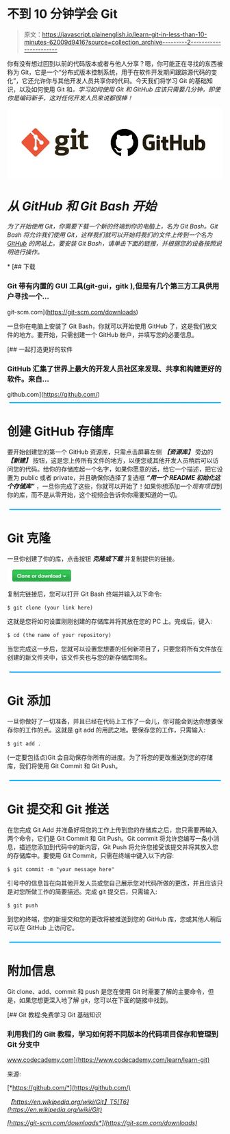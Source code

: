 # 不到 10 分钟学会 Git

> 原文：<https://javascript.plainenglish.io/learn-git-in-less-than-10-minutes-62009d9416?source=collection_archive---------2----------------------->

你有没有想过回到以前的代码版本或者与他人分享？嗯，你可能正在寻找的东西被称为 Git，它是一个“分布式版本控制系统，用于在软件开发期间跟踪源代码的变化”，它还允许你与其他开发人员共享你的代码。今天我们将学习 Git 的基础知识，以及如何使用 Git 和[](https://github.com)*。学习如何使用 Git 和 GitHub 应该只需要几分钟，即使你是编码新手，这对任何开发人员来说都很棒！*

*![](img/8807ac920b48cafca12b9c22193f5e7f.png)*

# *从 GitHub 和 Git Bash 开始*

*为了开始使用 Git，你需要下载一个新的终端到你的电脑上，名为 Git Bash。Git Bash 将允许我们使用 Git，这样我们就可以开始将我们的文件上传到一个名为 [*GitHub*](https://github.com/) 的网站上。要安装 Git Bash，请单击下面的链接，并根据您的设备按照说明进行操作。*

*[](https://git-scm.com/downloads) [## 下载

### Git 带有内置的 GUI 工具(git-gui，gitk ),但是有几个第三方工具供用户寻找一个…

git-scm.com](https://git-scm.com/downloads) 

一旦你在电脑上安装了 Git Bash，你就可以开始使用 GitHub 了，这是我们放文件的地方。要开始，只需创建一个 GitHub 帐户，并填写您的必要信息。

[](https://github.com/) [## 一起打造更好的软件

### GitHub 汇集了世界上最大的开发人员社区来发现、共享和构建更好的软件。来自…

github.com](https://github.com/) ![](img/aced8a676f6e35c5f7a618a71ff5fd7b.png)

# 创建 GitHub 存储库

要开始创建您的第一个 GitHub 资源库，只需点击屏幕左侧 ***【资源库】*** 旁边的 ***【新建】*** 按钮，这是您上传所有文件的地方，以便您或其他开发人员稍后可以访问您的代码。给你的存储库起一个名字，如果你愿意的话，给它一个描述，把它设置为 public 或者 private，并且确保你选择了复选框 ***“用一个 README 初始化这个存储库”*** ，一旦你完成了这些，你就可以开始了！如果你想添加一个*现有项目*到你的库，而不是从零开始，这个视频会告诉你你需要知道的一切。

![](img/aced8a676f6e35c5f7a618a71ff5fd7b.png)

# Git 克隆

一旦你创建了你的库，点击按钮 ***克隆或下载*** 并复制提供的链接。

![](img/2e73a0adbb0d69fa045ec2a5157475ed.png)

复制完链接后，您可以打开 Git Bash 终端并输入以下命令:

```
$ git clone (your link here)
```

这就是您将如何设置刚刚创建的存储库并将其放在您的 PC 上。完成后，键入:

```
$ cd (the name of your repository)
```

当您完成这一步后，您就可以设置您想要的任何新项目了，只要您将所有文件放在创建的新文件夹中，该文件夹也与您的新存储库同名。

![](img/aced8a676f6e35c5f7a618a71ff5fd7b.png)

# Git 添加

一旦你做好了一切准备，并且已经在代码上工作了一会儿，你可能会到达你想要保存你的工作的点。这就是 git add 的用武之地。要保存您的工作，只需输入:

```
$ git add .
```

(一定要包括点)Git 会自动保存你所有的进度。为了将您的更改推送到您的存储库，我们将使用 Git Commit 和 Git Push。

![](img/aced8a676f6e35c5f7a618a71ff5fd7b.png)

# Git 提交和 Git 推送

在您完成 Git Add 并准备好将您的工作上传到您的存储库之后，您只需要再输入两个命令，它们是 Git Commit 和 Git Push。Git commit 将允许您编写一条小消息，描述您添加到代码中的新内容，Git Push 将允许您接受该提交并将其放入您的存储库中。要使用 Git Commit，只需在终端中键入以下内容:

```
$ git commit -m "your message here"
```

引号中的信息旨在向其他开发人员或您自己展示您对代码所做的更改，并且应该只是对您所做工作的简要描述。完成 git 提交后，只需输入:

```
$ git push
```

到您的终端，您的新提交和您的更改将被推送到您的 GitHub 库，您或其他人稍后可以在 GitHub 上访问它。

![](img/aced8a676f6e35c5f7a618a71ff5fd7b.png)

# 附加信息

Git clone、add、commit 和 push 是您在使用 Git 时需要了解的主要命令，但是，如果您想更深入地了解 git，您可以在下面的链接中找到。

[](https://www.codecademy.com/learn/learn-git) [## Git 教程:免费学习 Git 基础知识

### 利用我们的 Gilt 教程，学习如何将不同版本的代码项目保存和管理到 Git 分支中

www.codecademy.com](https://www.codecademy.com/learn/learn-git) 

来源:

[*https://github.com/*](https://github.com/)

*【https://en.wikipedia.org/wiki/Git】T5[T6](https://en.wikipedia.org/wiki/Git)*

*[*https://git-scm.com/downloads*](https://git-scm.com/downloads)**